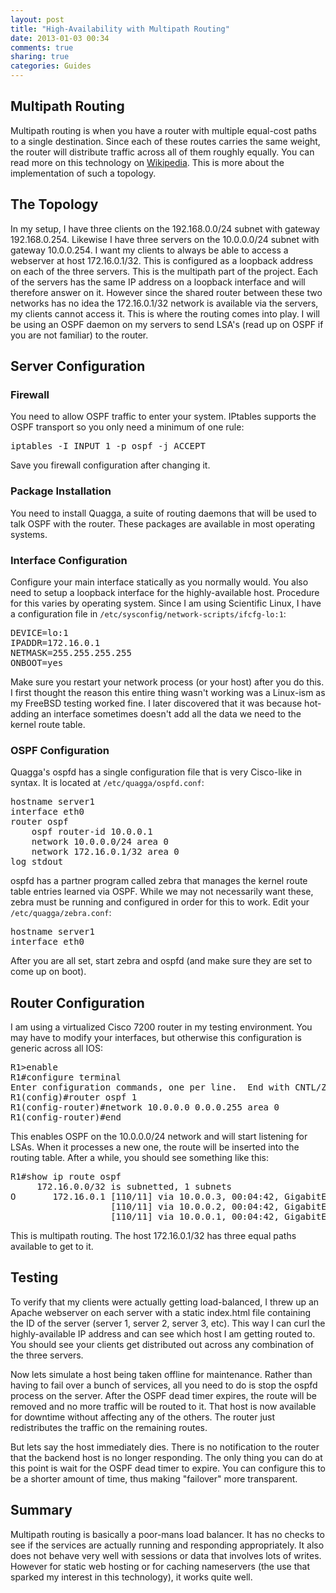 ```yaml
---
layout: post
title: "High-Availability with Multipath Routing"
date: 2013-01-03 00:34
comments: true
sharing: true
categories: Guides
---
```

<h2>Multipath Routing</h2>
Multipath routing is when you have a router with multiple equal-cost paths to a single destination. Since each of these routes carries the same weight, the router will distribute traffic across all of them roughly equally. You can read more on this technology on <a href="https://en.wikipedia.org/wiki/Equal-cost_multi-path_routing">Wikipedia</a>. This is more about the implementation of such a topology. 

<h2>The Topology</h2>
In my setup, I have three clients on the 192.168.0.0/24 subnet with gateway 192.168.0.254. Likewise I have three servers on the 10.0.0.0/24 subnet with gateway 10.0.0.254. I want my clients to always be able to access a webserver at host 172.16.0.1/32. This is configured as a loopback address on each of the three servers. This is the multipath part of the project. Each of the servers has the same IP address on a loopback interface and will therefore answer on it. However since the shared router between these two networks has no idea the 172.16.0.1/32 network is available via the servers, my clients cannot access it. This is where the routing comes into play. I will be using an OSPF daemon on my servers to send LSA's (read up on OSPF if you are not familiar) to the router. 
<img src="https://www.grantcohoe.com/sites/default/files/styles/galleryformatter_slide/public/guides/multipath.PNG" alt="" title="" class="image-galleryformatter_slide" />
<h2>Server Configuration</h2>
<h3>Firewall</h3>
You need to allow OSPF traffic to enter your system. IPtables supports the OSPF transport so you only need a minimum of one rule:
<pre class="brush:plain">
iptables -I INPUT 1 -p ospf -j ACCEPT
</pre>
Save you firewall configuration after changing it.

<h3>Package Installation</h3>
You need to install Quagga, a suite of routing daemons that will be used to talk OSPF with the router. These packages are available in most operating systems. 

<h3>Interface Configuration</h3>
Configure your main interface statically as you normally would. You also need to setup a loopback interface for the highly-available host. Procedure for this varies by operating system. Since I am using Scientific Linux, I have a configuration file in <code>/etc/sysconfig/network-scripts/ifcfg-lo:1</code>:
<pre class="brush:plain">
DEVICE=lo:1
IPADDR=172.16.0.1
NETMASK=255.255.255.255
ONBOOT=yes
</pre>
Make sure you restart your network process (or your host) after you do this. I first thought the reason this entire thing wasn't working was a Linux-ism as my FreeBSD testing worked fine. I later discovered that it was because hot-adding an interface sometimes doesn't add all the data we need to the kernel route table. 

<h3>OSPF Configuration</h3>
Quagga's ospfd has a single configuration file that is very Cisco-like in syntax. It is located at <code>/etc/quagga/ospfd.conf</code>:
<pre class="brush:plain">
hostname server1
interface eth0
router ospf
	ospf router-id 10.0.0.1
	network 10.0.0.0/24 area 0
	network 172.16.0.1/32 area 0
log stdout
</pre>
ospfd has a partner program called zebra that manages the kernel route table entries learned via OSPF. While we may not necessarily want these, zebra must be running and configured in order for this to work. Edit your <code>/etc/quagga/zebra.conf</code>:
<pre class="brush:plain">
hostname server1
interface eth0
</pre>
After you are all set, start zebra and ospfd (and make sure they are set to come up on boot).

<h2>Router Configuration</h2>
I am using a virtualized Cisco 7200 router in my testing environment. You may have to modify your interfaces, but otherwise this configuration is generic across all IOS:
<pre class="brush:plain">
R1>enable
R1#configure terminal
Enter configuration commands, one per line.  End with CNTL/Z.
R1(config)#router ospf 1
R1(config-router)#network 10.0.0.0 0.0.0.255 area 0
R1(config-router)#end
</pre>
This enables OSPF on the 10.0.0.0/24 network and will start listening for LSAs. When it processes a new one, the route will be inserted into the routing table. After a while, you should see something like this:
<pre class="brush:plain">
R1#show ip route ospf
     172.16.0.0/32 is subnetted, 1 subnets
O       172.16.0.1 [110/11] via 10.0.0.3, 00:04:42, GigabitEthernet1/0
                   [110/11] via 10.0.0.2, 00:04:42, GigabitEthernet1/0
                   [110/11] via 10.0.0.1, 00:04:42, GigabitEthernet1/0
</pre>
This is multipath routing. The host 172.16.0.1/32 has three equal paths available to get to it. 

<h2>Testing</h2>
To verify that my clients were actually getting load-balanced, I threw up an Apache webserver on each server with a static index.html file containing the ID of the server (server 1, server 2, server 3, etc). This way I can curl the highly-available IP address and can see which host I am getting routed to. You should see your clients get distributed out across any combination of the three servers. 

Now lets simulate a host being taken offline for maintenance. Rather than having to fail over a bunch of services, all you need to do is stop the ospfd process on the server. After the OSPF dead timer expires, the route will be removed and no more traffic will be routed to it. That host is now available for downtime without affecting any of the others. The router just redistributes the traffic on the remaining routes. 

But lets say the host immediately dies. There is no notification to the router that the backend host is no longer responding. The only thing you can do at this point is wait for the OSPF dead timer to expire. You can configure this to be a shorter amount of time, thus making "failover" more transparent. 

<h2>Summary</h2>
Multipath routing is basically a poor-mans load balancer. It has no checks to see if the services are actually running and responding appropriately. It also does not behave very well with sessions or data that involves lots of writes. However for static web hosting or for caching nameservers (the use that sparked my interest in this technology), it works quite well.

